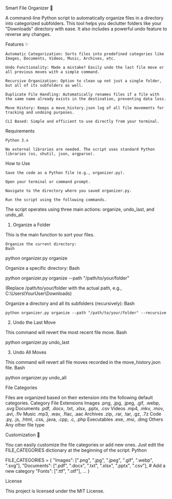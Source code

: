 Smart File Organizer 📂

A command-line Python script to automatically organize files in a directory into categorized subfolders. This tool helps you declutter folders like your "Downloads" directory with ease. It also includes a powerful undo feature to reverse any changes.

Features ✨

    Automatic Categorization: Sorts files into predefined categories like Images, Documents, Videos, Music, Archives, etc.

    Undo Functionality: Made a mistake? Easily undo the last file move or all previous moves with a simple command.

    Recursive Organization: Option to clean up not just a single folder, but all of its subfolders as well.

    Duplicate File Handling: Automatically renames files if a file with the same name already exists in the destination, preventing data loss.

    Move History: Keeps a move_history.json log of all file movements for tracking and undoing purposes.

    CLI Based: Simple and efficient to use directly from your terminal.

Requirements

    Python 3.x

    No external libraries are needed. The script uses standard Python libraries (os, shutil, json, argparse).

How to Use

    Save the code as a Python file (e.g., organizer.py).

    Open your terminal or command prompt.

    Navigate to the directory where you saved organizer.py.

    Run the script using the following commands.

The script operates using three main actions: organize, undo_last, and undo_all.

1. Organize a Folder

This is the main function to sort your files.

    Organize the current directory:
    Bash

python organizer.py organize

Organize a specific directory:
Bash

python organizer.py organize --path "/path/to/your/folder"

(Replace /path/to/your/folder with the actual path, e.g., C:\Users\YourUser\Downloads)

Organize a directory and all its subfolders (recursively):
Bash

    python organizer.py organize --path "/path/to/your/folder" --recursive

2. Undo the Last Move

This command will revert the most recent file move.
Bash

python organizer.py undo_last

3. Undo All Moves

This command will revert all file moves recorded in the move_history.json file.
Bash

python organizer.py undo_all

File Categories

Files are organized based on their extension into the following default categories.
Category	File Extensions
Images	.png, .jpg, .jpeg, .gif, .webp, .svg
Documents	.pdf, .docx, .txt, .xlsx, .pptx, .csv
Videos	.mp4, .mkv, .mov, .avi, .flv
Music	.mp3, .wav, .flac, .aac
Archives	.zip, .rar, .tar, .gz, .7z
Code	.py, .js, .html, .css, .java, .cpp, .c, .php
Executables	.exe, .msi, .dmg
Others	Any other file type

Customization 🔧

You can easily customize the file categories or add new ones. Just edit the FILE_CATEGORIES dictionary at the beginning of the script:
Python

FILE_CATEGORIES = {
    "Images": [".png", ".jpg", ".jpeg", ".gif", ".webp", ".svg"],
    "Documents": [".pdf", ".docx", ".txt", ".xlsx", ".pptx", ".csv"],
    # Add a new category
    "Fonts": [".ttf", ".otf"],
    ...
}

License

This project is licensed under the MIT License.
